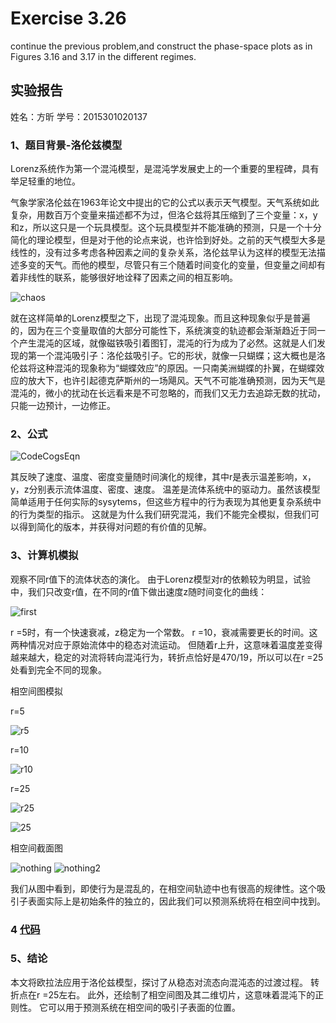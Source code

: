 # Exercise 3.26
continue the previous problem,and construct the phase-space plots as in Figures 3.16 and 3.17 in the different regimes.
## 实验报告
姓名：方昕
学号：2015301020137 
### 1、题目背景-洛伦兹模型
Lorenz系统作为第一个混沌模型，是混沌学发展史上的一个重要的里程碑，具有举足轻重的地位。
   
气象学家洛伦兹在1963年论文中提出的它的公式以表示天气模型。天气系统如此复杂，用数百万个变量来描述都不为过，但洛仑兹将其压缩到了三个变量：x，y和z，所以这只是一个玩具模型。这个玩具模型并不能准确的预测，只是一个十分简化的理论模型，但是对于他的论点来说，也许恰到好处。之前的天气模型大多是线性的，没有过多考虑各种因素之间的复杂关系，洛伦兹早认为这样的模型无法描述多变的天气。而他的模型，尽管只有三个随着时间变化的变量，但变量之间却有着非线性的联系，能够很好地诠释了因素之间的相互影响。

![chaos](https://github.com/Athanasiafx/compuational_physics_N2015301020137/blob/master/Exercise_07/chaos.png)

就在这样简单的Lorenz模型之下，出现了混沌现象。而且这种现象似乎是普遍的，因为在三个变量取值的大部分可能性下，系统演变的轨迹都会渐渐趋近于同一个产生混沌的区域，就像磁铁吸引着图钉，混沌的行为成为了必然。这就是人们发现的第一个混沌吸引子：洛伦兹吸引子。它的形状，就像一只蝴蝶；这大概也是洛伦兹将这种混沌的现象称为“蝴蝶效应”的原因。一只南美洲蝴蝶的扑翼，在蝴蝶效应的放大下，也许引起德克萨斯州的一场飓风。天气不可能准确预测，因为天气是混沌的，微小的扰动在长远看来是不可忽略的，而我们又无力去追踪无数的扰动，只能一边预计，一边修正。

### 2、公式
![CodeCogsEqn](https://github.com/Athanasiafx/compuational_physics_N2015301020137/blob/master/Exercise_07/CodeCogsEqn.png)

其反映了速度、温度、密度变量随时间演化的规律，其中r是表示温差影响，x，y，z分别表示流体温度、密度、速度。
温差是流体系统中的驱动力。虽然该模型简单适用于任何实际的sysytems，但这些方程中的行为表现为其他更复杂系统中的行为类型的指示。
这就是为什么我们研究混沌，我们不能完全模拟，但我们可以得到简化的版本，并获得对问题的有价值的见解。

### 3、计算机模拟
观察不同r值下的流体状态的演化。
由于Lorenz模型对r的依赖较为明显，试验中，我们只改变r值，在不同的r值下做出速度z随时间变化的曲线：

![first](https://github.com/Athanasiafx/compuational_physics_N2015301020137/blob/master/Exercise_07/model.png)

r =5时，有一个快速衰减，z稳定为一个常数。
r =10，衰减需要更长的时间。这两种情况对应于原始流体中的稳态对流运动。
但随着r上升，这意味着温度差变得越来越大，稳定的对流将转向混沌行为，转折点恰好是470/19，所以可以在r =25处看到完全不同的现象。

相空间图模拟

r=5

![r5](https://github.com/Athanasiafx/compuational_physics_N2015301020137/blob/master/Exercise_07/r5.png)

r=10

![r10](https://github.com/Athanasiafx/compuational_physics_N2015301020137/blob/master/Exercise_07/r10.png)

r=25

![r25](https://github.com/Athanasiafx/compuational_physics_N2015301020137/blob/master/Exercise_07/r25.png)

![25](https://github.com/Athanasiafx/compuational_physics_N2015301020137/blob/master/Exercise_07/3d.png)

相空间截面图

![nothing](https://github.com/Athanasiafx/compuational_physics_N2015301020137/blob/master/Exercise_07/x0.png)
![nothing2](https://github.com/Athanasiafx/compuational_physics_N2015301020137/blob/master/Exercise_07/y0.png)

我们从图中看到，即使行为是混乱的，在相空间轨迹中也有很高的规律性。这个吸引子表面实际上是初始条件的独立的，因此我们可以预测系统将在相空间中找到。

### 4 [代码](https://github.com/Athanasiafx/compuational_physics_N2015301020137/blob/master/Exercise_07/code.py)

### 5、结论

本文将欧拉法应用于洛伦兹模型，探讨了从稳态对流态向混沌态的过渡过程。
转折点在r =25左右。
此外，还绘制了相空间图及其二维切片，这意味着混沌下的正则性。
它可以用于预测系统在相空间的吸引子表面的位置。


